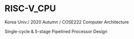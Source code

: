 # RISC-V_CPU
Korea Univ./ 2020 Autumn / COSE222 Computer Architecture

Single-cycle &amp; 5-stage Pipelined Processor Design



